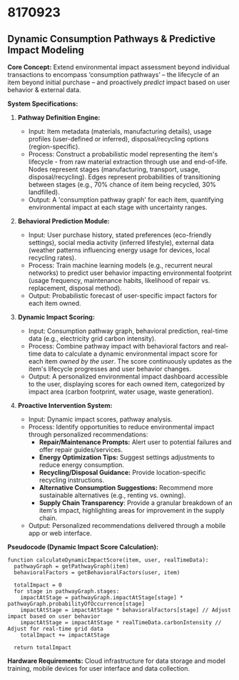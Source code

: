 # 8170923

## Dynamic Consumption Pathways & Predictive Impact Modeling

**Core Concept:** Extend environmental impact assessment beyond individual transactions to encompass ‘consumption pathways’ – the lifecycle of an item beyond initial purchase – and proactively *predict* impact based on user behavior & external data.

**System Specifications:**

1.  **Pathway Definition Engine:**
    *   Input: Item metadata (materials, manufacturing details), usage profiles (user-defined or inferred), disposal/recycling options (region-specific).
    *   Process: Construct a probabilistic model representing the item's lifecycle - from raw material extraction through use and end-of-life.  Nodes represent stages (manufacturing, transport, usage, disposal/recycling).  Edges represent probabilities of transitioning between stages (e.g., 70% chance of item being recycled, 30% landfilled).
    *   Output:  A 'consumption pathway graph' for each item, quantifying environmental impact at each stage with uncertainty ranges.

2.  **Behavioral Prediction Module:**
    *   Input: User purchase history, stated preferences (eco-friendly settings), social media activity (inferred lifestyle), external data (weather patterns influencing energy usage for devices, local recycling rates).
    *   Process: Train machine learning models (e.g., recurrent neural networks) to predict user behavior impacting environmental footprint (usage frequency, maintenance habits, likelihood of repair vs. replacement, disposal method).
    *   Output:  Probabilistic forecast of user-specific impact factors for each item owned.

3.  **Dynamic Impact Scoring:**
    *   Input: Consumption pathway graph, behavioral prediction, real-time data (e.g., electricity grid carbon intensity).
    *   Process: Combine pathway impact with behavioral factors and real-time data to calculate a dynamic environmental impact score for each item *owned by the user*. The score continuously updates as the item's lifecycle progresses and user behavior changes.
    *   Output: A personalized environmental impact dashboard accessible to the user, displaying scores for each owned item, categorized by impact area (carbon footprint, water usage, waste generation).

4.  **Proactive Intervention System:**
    *   Input: Dynamic impact scores, pathway analysis.
    *   Process: Identify opportunities to reduce environmental impact through personalized recommendations:
        *   **Repair/Maintenance Prompts:**  Alert user to potential failures and offer repair guides/services.
        *   **Energy Optimization Tips:**  Suggest settings adjustments to reduce energy consumption.
        *   **Recycling/Disposal Guidance:**  Provide location-specific recycling instructions.
        *   **Alternative Consumption Suggestions:** Recommend more sustainable alternatives (e.g., renting vs. owning).
        *  **Supply Chain Transparency**: Provide a granular breakdown of an item's impact, highlighting areas for improvement in the supply chain.
    *   Output: Personalized recommendations delivered through a mobile app or web interface.

**Pseudocode (Dynamic Impact Score Calculation):**

```
function calculateDynamicImpactScore(item, user, realTimeData):
  pathwayGraph = getPathwayGraph(item)
  behavioralFactors = getBehavioralFactors(user, item)
  
  totalImpact = 0
  for stage in pathwayGraph.stages:
    impactAtStage = pathwayGraph.impactAtStage[stage] * pathwayGraph.probabilityOfOccurrence[stage]
    impactAtStage = impactAtStage * behavioralFactors[stage] // Adjust impact based on user behavior
    impactAtStage = impactAtStage * realTimeData.carbonIntensity // Adjust for real-time grid data
    totalImpact += impactAtStage

  return totalImpact
```

**Hardware Requirements:** Cloud infrastructure for data storage and model training, mobile devices for user interface and data collection.
